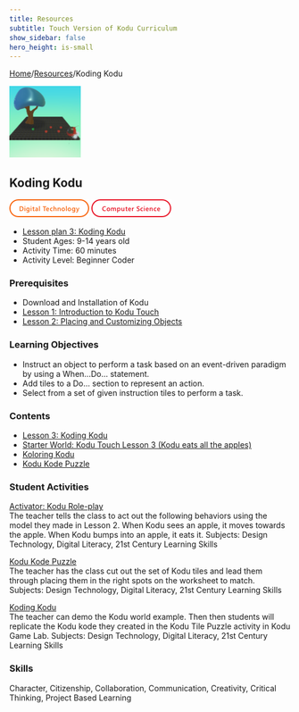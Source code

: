 ```yaml
---
title: Resources
subtitle: Touch Version of Kodu Curriculum 
show_sidebar: false
hero_height: is-small
---
```


[Home](..)/[Resources](.)/Koding Kodu

[![](koding_kodu.png)](https://www.kodugamelab.com/worlds/#LXLAcgg_TE2FtIBT9JP_vA==)

## Koding Kodu
![Digital Technology](dt.png) ![Computer Science](cs.png)

* [Lesson plan 3: Koding Kodu]()
* Student Ages: 9-14 years old
* Activity Time: 60 minutes
* Activity Level: Beginner Coder

### Prerequisites 
* Download and Installation of Kodu
* [Lesson 1: Introduction to Kodu Touch](introduction_to_kodu_touch)
* [Lesson 2: Placing and Customizing Objects](placing_and_customizing_objects)

### Learning Objectives
* Instruct an object to perform a task based on an event-driven paradigm by using a When...Do... statement.
* Add tiles to a Do… section to represent an action.
* Select from a set of given instruction tiles to perform a task.

### Contents
* [Lesson 3: Koding Kodu](Kodu_Touch_Primer_Lesson_3.pdf#page=1)
* [Starter World: Kodu Touch Lesson 3 (Kodu eats all the apples)](https://www.kodugamelab.com/worlds/#z1iDdhN3PkSfHiJlgExGCA==)
* [Koloring Kodu](Koloring_Kodu.pdf)
* [Kodu Kode Puzzle](Kodu_Kode_Puzzle.pdf)

### Student Activities
[Activator: Kodu Role-play](Kodu_Touch_Primer_Lesson_3.pdf#page=1)<br>
The teacher tells the class to act out the following behaviors using the model they made in Lesson 2. When Kodu sees an apple, it moves towards the apple. When Kodu bumps into an apple, it eats it.
Subjects: Design Technology, Digital Literacy, 21st Century Learning Skills

[Kodu Kode Puzzle](Kodu_Touch_Primer_Lesson_3.pdf#page=1)<br>
The teacher has the class cut out the set of Kodu tiles and lead them through placing them in the right spots on the worksheet to match.
Subjects: Design Technology, Digital Literacy, 21st Century Learning Skills

[Koding Kodu](Kodu_Touch_Primer_Lesson_3.pdf#page=1)<br>
The teacher can demo the Kodu world example. Then then students will replicate the Kodu kode they created in the Kodu Tile Puzzle activity in Kodu Game Lab.
Subjects: Design Technology, Digital Literacy, 21st Century Learning Skills

### Skills
Character,
Citizenship,
Collaboration,
Communication,
Creativity,
Critical Thinking,
Project Based Learning 




